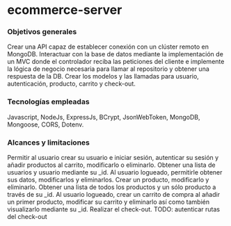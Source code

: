 <h1>ecommerce-server</h1>
<h3>Objetivos generales</h3>
Crear una API capaz de establecer conexión con un clúster remoto en MongoDB. Interactuar con la base de datos mediante la implementación de un MVC donde el controlador reciba las peticiones del cliente e implemente la lógica de negocio necesaria para llamar al repositorio y obtener una respuesta de la DB. Crear los modelos y las llamadas para usuario, autenticación, producto, carrito y check-out. 
<h3>Tecnologías empleadas</h3>
Javascript, NodeJs, ExpressJs, BCrypt, JsonWebToken, MongoDB, Mongoose, CORS, Dotenv.
<h3>Alcances y limitaciones</h3>
Permitir al usuario crear su usuario e iniciar sesión, autenticar su sesión y añadir productos al carrito, modificarlo o eliminarlo. Obtener una lista de usuarios y usuario mediante su _id. Al usuario logueado, permitirle obtener sus datos, modificarlos y eliminarlos. Crear un producto, modificarlo y eliminarlo. Obtener una lista de todos los productos y un sólo producto a través de su _id. Al usuario logueado, crear un carrito de compra al añadir un primer producto, modificar su carrito y eliminarlo así como también visualizarlo mediante su _id. Realizar el check-out. TODO: autenticar rutas del check-out

[Deploy]:(https://e-commerce-api-bwhg.onrender.com)

